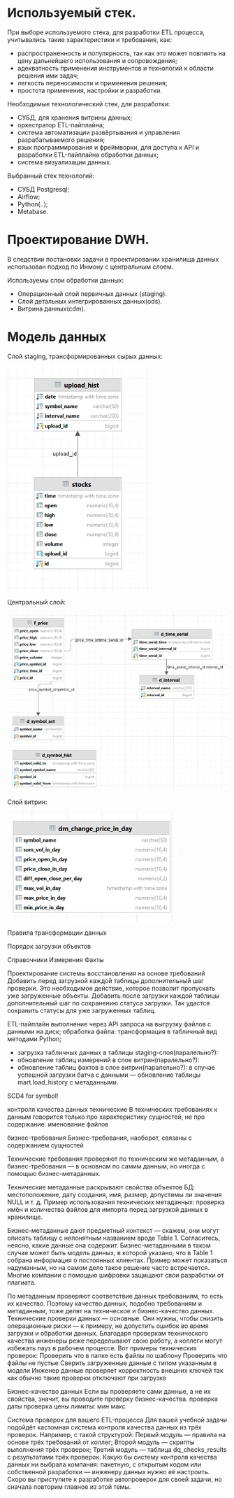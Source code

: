 # Используемый стек.
  При выборе используемого стека, для разработки ETL процесса, учитывались такие характеристики и требования, как:
  - распространенность и популярность, так как это может повлиять на цену дальнейшего использования и сопровождения;
  - адекватность применения инструментов и технологий к области решения ими задач; 
  - легкость переносимости и применения решения;
  - простота применения, настройки и разработки.

  Необходимые технологический стек, для разработки:
  - СУБД, для хранения витрины данных;
  - оркестратор ETL-пайплайна;
  - система автоматизации развёртывания и управления разрабатываемого решения;
  - язык программирования и фреймворки, для доступа к API и разработки ETL-пайплайна обработки данных;
  - система визуализации данных.

  Выбранный стек технологий:
   - СУБД Postgresql;
   - Airflow;
   - Python(..);
   - Metabase.

# Проектирование DWH.
  В следствии постановки задачи в проектировании хранилища данных использован подход по Инмону с центральным слоем.

  Используемы слои обработки данных:
  - Операционный слой первичных данных (staging). 
  - Слой детальных интегрированных данных(ods).
  - Витрина данных(cdm).

# Модель данных
  Слой staging, трансформированных сырых данных:

![ERD Staging layer](DWH_STAGING.PNG)


  Центральный слой:

![ERD Core layer](DWH_CORE.PNG)

  
  Слой витрин: 

![ERD MD layer](DWH_DATAMART.PNG)


Правила трансформации данных

Порядок загрузки объектов

Справочники
Измерения
Факты


Проектирование системы восстановления на основе требований
Добавить перед загрузкой каждой таблицы дополнительный шаг проверки. Это необходимое действие, которое позволит пропускать уже загруженные объекты.
Добавить после загрузки каждой таблицы дополнительный шаг по сохранению статуса загрузки. Так удастся сохранить статусы для уже загруженных таблиц.


ETL-пайплайн
выполнение через API запроса на выгрузку файлов с данными на диск;
обработка файла: трансформация в табличный вид методами Python;
 - загрузка табличных данных в таблицы staging-слоя(паралельно?):
 - обновление таблиц измерений в слое витрин(паралельно?):
 - обновление таблиц фактов в слое витрин(паралельно?):
в случае успешной загрузки батча с данными — обновление таблицы mart.load_history с метаданными.

SCD4 for symbol!


контроля качества данных
технические
В технических требованиях к данным говорится только про характеристику сущностей, не про содержание.
именование файлов

бизнес-требования
Бизнес-требования, наоборот, связаны с содержанием сущностей

Технические требования проверяют по техническим же метаданным, а бизнес-требования — в основном по самим данным, но иногда с помощью бизнес-метаданных.

Технические метаданные раскрывают свойства объектов БД: местоположение, дату создания, имя, размер, допустимы ли значения NULL и т. д. Пример использования технических метаданных: проверка имён и количества файлов для импорта перед загрузкой данных в хранилище.

Бизнес-метаданные дают предметный контекст — скажем, они могут описать таблицу с непонятным названием вроде Table 1. Согласитесь, неясно, какие данные она содержит. Бизнес-метаданными в таком случае может быть модель данных, в которой указано, что в Table 1 собрана информация о постоянных клиентах. Пример может показаться надуманным, но на самом деле такое решение часто встречается. Многие компании с помощью шифровки защищают свои разработки от плагиата.

По метаданным проверяют соответствие данных требованиям, то есть их качество. Поэтому качество данных, подобно требованиям и метаданным, тоже делят на техническое и бизнес-качество данных.
Технические проверки данных — основные. Они нужны, чтобы снизить операционные риски — к примеру, не допустить ошибок во время загрузки и обработки данных. Благодаря проверкам технического качества инженеры реже переделывают свою работу, а коллеги могут избежать пауз в рабочем процессе.
Вот примеры технических проверок:
  Проверить что в папке есть файлы по шаблону
  Проверить что файлы не пустые
  Сверить загруженные данные с типом указанным в модели
  Инженер данные проверяет корректность внешних ключей так как обычно такие проверки отключают при загрузке 

Бизнес-качество данных
Если вы проверяете сами данные, а не их свойства, значит, вы проводите проверку бизнес-качества. 
проверка даты
проверка цены
лимиты: мин макс

Система проверок для вашего ETL-процесса
Для вашей учебной задачи подойдёт кастомная система контроля качества данных из трёх проверок. Например, с такой структурой:
Первый модуль — правила на основе трёх требований от коллег;
Второй модуль — скрипты выполнения трёх проверок;
Третий модуль — таблица dq_checks_results с результатами трёх проверок.
Какую бы систему контроля качества данных ни выбрала компания: пакетную, с открытым кодом или собственной разработки — инженеру данных нужно её настроить. Скоро вы приступите к разработке автопроверок для своей задачи, но сначала повторим главное из этой темы.